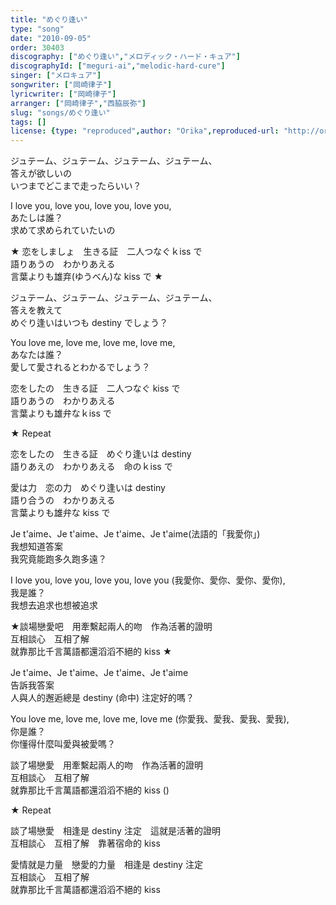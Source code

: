 ```yaml
---
title: "めぐり逢い"
type: "song"
date: "2010-09-05"
order: 30403
discography: ["めぐり逢い","メロディック・ハード・キュア"]
discographyId: ["meguri-ai","melodic-hard-cure"]
singer: ["メロキュア"]
songwriter: ["岡崎律子"]
lyricwriter: ["岡崎律子"]
arranger: ["岡崎律子","西脇辰弥"]
slug: "songs/めぐり逢い"
tags: []
license: {type: "reproduced",author: "Orika",reproduced-url: "http://orikamushi.myweb.hinet.net/",reproduced-website: "織歌蟲網站"}
---
```


ジュテーム、ジュテーム、ジュテーム、ジュテーム、  
答えが欲しいの   
いつまでどこまで走ったらいい？   
  
I love you, love you, love you, love you,   
あたしは誰？   
求めて求められていたいの   
  
★ 恋をしましょ　生きる証　二人つなぐｋiss で   
語りあうの　わかりあえる   
言葉よりも雄弃(ゆうべん)な kiss で ★   
  
ジュテーム、ジュテーム、ジュテーム、ジュテーム、  
答えを教えて   
めぐり逢いはいつも destiny でしょう？   
  
You love me, love me, love me, love me,   
あなたは誰？   
愛して愛されるとわかるでしょう？   
  
恋をしたの　生きる証　二人つなぐ kiss で   
語りあうの　わかりあえる   
言葉よりも雄弁なｋiss で   
  
★ Repeat   
  
恋をしたの　生きる証　めぐり逢いは destiny   
語りあえの　わかりあえる　命のｋiss で   
  
愛は力　恋の力　めぐり逢いは destiny   
語り合うの　わかりあえる   
言葉よりも雄弁な kiss で  
  
  <!-- 翻译 -->

Je t'aime、Je t'aime、Je t'aime、Je t'aime(法語的「我愛你」)  
我想知道答案  
我究竟能跑多久跑多遠？   
  
I love you, love you, love you, love you (我愛你、愛你、愛你、愛你),  
我是誰？   
我想去追求也想被追求  
  
★談場戀愛吧　用牽繫起兩人的吻　作為活著的證明  
互相談心　互相了解  
就靠那比千言萬語都還滔滔不絕的 kiss ★   
  
Je t'aime、Je t'aime、Je t'aime、Je t'aime  
告訴我答案  
人與人的邂逅總是 destiny (命中) 注定好的嗎？   
  
You love me, love me, love me, love me (你愛我、愛我、愛我、愛我),   
你是誰？   
你懂得什麼叫愛與被愛嗎？   
  
談了場戀愛　用牽繫起兩人的吻　作為活著的證明  
互相談心　互相了解  
就靠那比千言萬語都還滔滔不絕的 kiss ()  
  
★ Repeat   
  
談了場戀愛　相逢是 destiny 注定　這就是活著的證明  
互相談心　互相了解　靠著宿命的 kiss  
  
愛情就是力量　戀愛的力量　相逢是 destiny 注定  
互相談心　互相了解  
就靠那比千言萬語都還滔滔不絕的 kiss

